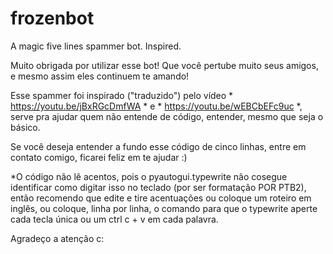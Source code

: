 # frozenbot
A magic five lines spammer bot. Inspired.


Muito obrigada por utilizar esse bot! Que você pertube muito seus amigos, e mesmo assim eles continuem te amando!

Esse spammer foi inspirado ("traduzido") pelo vídeo * https://youtu.be/jBxRGcDmfWA * e * https://youtu.be/wEBCbEFc9uc *, 
serve pra ajudar quem não entende de código, entender, mesmo que seja o básico.

Se você deseja entender a fundo esse código de cinco linhas, entre em contato comigo, ficarei feliz em te ajudar :)

*O código não lê acentos, pois o pyautogui.typewrite não cosegue identificar como digitar isso no teclado (por 
ser formatação POR PTB2), então recomendo que edite e tire acentuações ou coloque um roteiro em inglês, ou coloque,
linha por linha, o comando para que o typewrite aperte cada tecla única ou um ctrl c + v em cada palavra.

Agradeço a atenção c:
